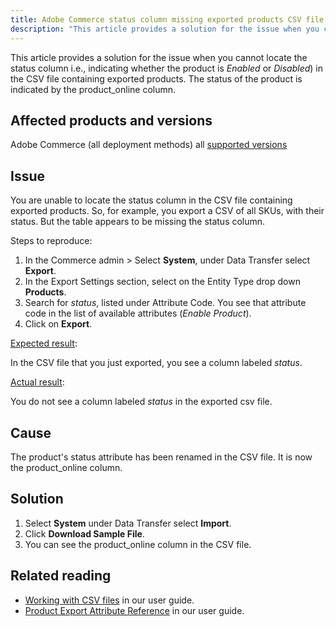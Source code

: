 ```yaml
---
title: Adobe Commerce status column missing exported products CSV file 
description: "This article provides a solution for the issue when you cannot locate the status column i.e., indicating whether the product is *Enabled* or *Disabled*) in the CSV file containing exported products."
---
```


This article provides a solution for the issue when you cannot locate the status column i.e., indicating whether the product is *Enabled* or *Disabled*) in the CSV file containing exported products. The status of the product is indicated by the product_online column.

## Affected products and versions

Adobe Commerce (all deployment methods) all [supported versions](https://www.adobe.com/content/dam/cc/en/legal/terms/enterprise/pdfs/Adobe-Commerce-Software-Lifecycle-Policy.pdf)

## Issue

You are unable to locate the status column in the CSV file containing exported products. So, for example, you export a CSV of all SKUs, with their status. But the table appears to be missing the status column. 

Steps to reproduce:

1. In the Commerce admin > Select **System**, under Data Transfer select **Export**.
1. In the Export Settings section, select on the Entity Type drop down **Products**.
1. Search for *status*, listed under Attribute Code. You see that attribute code in the list of available attributes (*Enable Product*).
1. Click on **Export**.


<ins>Expected result</ins>:

In the CSV file that you just exported, you see a column labeled *status*.

<ins>Actual result</ins>:

You do not see a column labeled *status* in the exported csv file.  

## Cause

The product's status attribute has been renamed in the CSV file. It is now the product_online column.

## Solution

1. Select **System** under Data Transfer select **Import**.
1. Click **Download Sample File**.
1. You can see the product_online column in the CSV file.

## Related reading

* [Working with CSV files](https://docs.magento.com/user-guide/) in our user guide.
* [Product Export Attribute Reference](https://docs.magento.com/user-guide/system/data-attributes-product.html) in our user guide.
